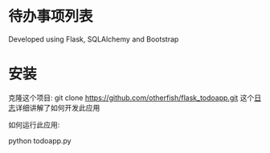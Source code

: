# 待办事项列表

Developed using Flask, SQLAlchemy and Bootstrap



# 安装

克隆这个项目: git clone https://github.com/otherfish/flask_todoapp.git
这个[日志](http://www.vertabelo.com/blog/technical-articles/web-app-development-with-flask-sqlalchemy-bootstrap-part-1)详细讲解了如何开发此应用

如何运行此应用:

python todoapp.py
